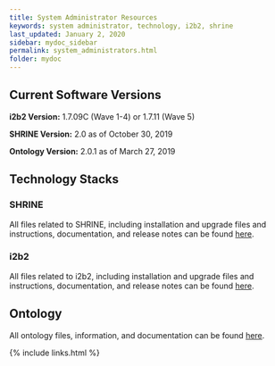 ```yaml
---
title: System Administrator Resources
keywords: system administrator, technology, i2b2, shrine
last_updated: January 2, 2020
sidebar: mydoc_sidebar
permalink: system_administrators.html
folder: mydoc
---
```


## Current Software Versions
**i2b2 Version:** 1.7.09C (Wave 1-4) or 1.7.11 (Wave 5)

**SHRINE Version:** 2.0 as of October 30, 2019 

**Ontology Version:** 2.0.1 as of March 27, 2019 


## Technology Stacks
### SHRINE
All files related to SHRINE, including installation and upgrade files and instructions, documentation, and release notes can be found [here](/ACT-test/shrine.html).

### i2b2
All files related to i2b2, including installation and upgrade files and instructions, documentation, and release notes can be found [here](/ACT-test/i2b2.html).

## Ontology
All ontology files, information, and documentation can be found [here](/ACT-test/ontology.html).

{% include links.html %}
